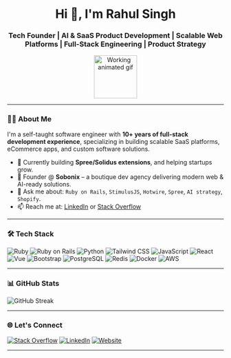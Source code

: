 <h1 align="center">Hi 👋, I'm Rahul Singh</h1>
<h3 align="center">Tech Founder | AI & SaaS Product Development | Scalable Web Platforms | Full-Stack Engineering | Product Strategy</h3>

<p align="center">
  <img src="https://media.giphy.com/media/WUlplcMpOCEmTGBtBW/giphy.gif" width="100px" alt="Working animated gif">
</p>

---

### 🧑‍💻 About Me

I'm a self-taught software engineer with **10+ years of full-stack development experience**, specializing in building scalable SaaS platforms, eCommerce apps, and custom software solutions.

- 🔭 Currently building **Spree/Solidus extensions**, and helping startups grow.
- 🚀 Founder @ **Sobonix** – a boutique dev agency delivering modern web & AI-ready solutions.
- 💬 Ask me about: `Ruby on Rails`, `StimulusJS`, `Hotwire`, `Spree`, `AI strategy`, `Shopify`.
- 📫 Reach me at: [LinkedIn](https://www.linkedin.com/in/rahulsingh321) or [Stack Overflow](https://stackoverflow.com/users/3269462/rahul-singh)

---

### 🛠️ Tech Stack

<p>
  <img src="https://img.shields.io/badge/Ruby-red?logo=ruby&logoColor=white" alt="Ruby" />
  <img src="https://img.shields.io/badge/Rails-CC0000?logo=ruby-on-rails&logoColor=white" alt="Ruby on Rails" />
  <img src="https://img.shields.io/badge/Python-3776AB?logo=python&logoColor=white" alt="Python" />
  <img src="https://img.shields.io/badge/TailwindCSS-38B2AC?logo=tailwind-css&logoColor=white" alt="Tailwind CSS" />
  <img src="https://img.shields.io/badge/JavaScript-F7DF1E?logo=javascript&logoColor=black" alt="JavaScript" />
  <img src="https://img.shields.io/badge/React-61DAFB?logo=react&logoColor=black" alt="React" />
  <img src="https://img.shields.io/badge/Vue-4FC08D?logo=vue.js&logoColor=white" alt="Vue" />
  <img src="https://img.shields.io/badge/Bootstrap-563D7C?logo=bootstrap&logoColor=white" alt="Bootstrap" />
  <img src="https://img.shields.io/badge/PostgreSQL-4169E1?logo=postgresql&logoColor=white" alt="PostgreSQL" />
  <img src="https://img.shields.io/badge/Redis-DC382D?logo=redis&logoColor=white" alt="Redis" />
  <img src="https://img.shields.io/badge/Docker-2496ED?logo=docker&logoColor=white" alt="Docker" />
  <img src="https://img.shields.io/badge/AWS-232F3E?logo=amazon-aws&logoColor=white" alt="AWS" />
</p>

---

### 📊 GitHub Stats

<p>
  <img src="https://streak-stats.demolab.com?user=rahulsingh321&theme=default" alt="GitHub Streak" />
</p>

---

### 🌐 Let's Connect

[![Stack Overflow](https://img.shields.io/badge/StackOverflow-FE7A16?logo=stackoverflow&logoColor=white)](https://stackoverflow.com/users/3269462/rahul-singh)
[![LinkedIn](https://img.shields.io/badge/LinkedIn-blue?logo=linkedin&logoColor=white)](https://www.linkedin.com/in/rahulsingh321)
[![Website](https://img.shields.io/badge/Website-Sobonix.com-0A0A0A?logo=google-chrome&logoColor=white)](https://www.sobonix.com)

---

<!-- Optional: 
Add recent blog posts or pinned repos section here.
-->

